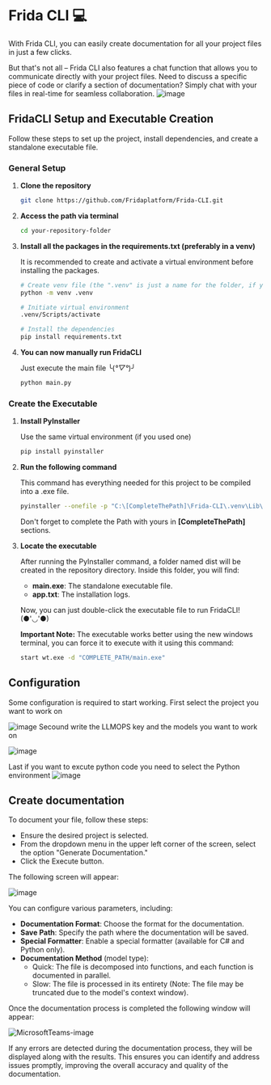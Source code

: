 # Frida CLI 💻


With Frida CLI, you can easily create documentation for all your project files in just a few clicks.
 
But that's not all – Frida CLI also features a chat function that allows you to communicate directly with your project files. Need to discuss a specific piece of code or clarify a section of documentation? Simply chat with your files in real-time for seamless collaboration.
![image](https://github.com/Fridaplatform/Frida-CLI/assets/152227458/963e684b-fafa-451f-bdc5-3343c40dfb05)

## FridaCLI Setup and Executable Creation

Follow these steps to set up the project, install dependencies, and create a standalone executable file.

### General Setup
1. **Clone the repository**

   ```sh
   git clone https://github.com/Fridaplatform/Frida-CLI.git
2. **Access the path via terminal**

    ```sh
    cd your-repository-folder
3. **Install all the packages in the requirements.txt (preferably in a venv)**

    It is recommended to create and activate a virtual environment before installing the packages.

    ```sh
    # Create venv file (the ".venv" is just a name for the folder, if you change it the next command will need to start with the same name)
    python -m venv .venv
    ```
    ```sh
    # Initiate virtual environment
    .venv/Scripts/activate
    ```
    ```sh
    # Install the dependencies
    pip install requirements.txt
    ```
4. **You can now manually run FridaCLI**

    Just execute the main file ╰(*°▽°*)╯

    ```sh
    python main.py
    ```

### Create the Executable 
1. **Install PyInstaller**
    
    Use the same virtual environment (if you used one)

    ```sh
    pip install pyinstaller
2. **Run the following command**

    This command has everything needed for this project to be compiled into a .exe file.

    ```sh
    pyinstaller --onefile -p "C:\[CompleteThePath]\Frida-CLI\.venv\Lib\site-packages" --collect-submodules textual --hidden-import pinecone --add-data "C:\[CompleteThePath]\Frida-CLI\fridacli;fridacli" --add-data "C:\[CompleteThePath]\Frida-CLI\fridacli\gui\tcss\frida_styles.tcss;fridacli/gui/tcss" main.py --collect-all pinecone --clean
    ```
    Don't forget to complete the Path with yours in **[CompleteThePath]** sections.
3. **Locate the executable**

    After running the PyInstaller command, a folder named dist will be created in the repository directory. Inside this folder, you will find:

    * **main.exe**: The standalone executable file.
    * **app.txt**: The installation logs.

    Now, you can just double-click the executable file to run FridaCLI! (●'◡'●)

    **Important Note:** The executable works better using the new windows terminal, you can force it to execute with it using this command:

    ```sh
    start wt.exe -d "COMPLETE_PATH/main.exe"
    ```
## Configuration
Some configuration is required to start working.
First select the project you want to work on

![image](https://github.com/Fridaplatform/Frida-CLI/assets/152227458/f8356175-3ddd-4e72-b7a6-eff0e78903fa)
Secound write the LLMOPS key and the models you want to work on

![image](https://github.com/Fridaplatform/Frida-CLI/assets/152227458/0f134392-bc13-4373-b375-90683561a97a)

Last if you want to excute python code you need to select the Python environment
![image](https://github.com/Fridaplatform/Frida-CLI/assets/152227458/64a20a2e-6272-4789-a65a-0dfc67364fbc)



## Create documentation
To document your file, follow these steps:
  - Ensure the desired project is selected.
  - From the dropdown menu in the upper left corner of the screen, select the option "Generate Documentation."
  - Click the Execute button.
    
The following screen will appear:

![image](https://github.com/Fridaplatform/Frida-CLI/assets/152227458/b9b0ca97-7079-4e7d-8e66-445fb00b6533)

You can configure various parameters, including:

  - **Documentation Format**: Choose the format for the documentation.
  - **Save Path**: Specify the path where the documentation will be saved.
  - **Special Formatter**: Enable a special formatter (available for C# and Python only).
  - **Documentation Method** (model type):
    - Quick: The file is decomposed into functions, and each function is documented in parallel.
    - Slow: The file is processed in its entirety (Note: The file may be truncated due to the model's context window).
    
Once the documentation process is completed the following window will appear:

![MicrosoftTeams-image](https://github.com/Fridaplatform/Frida-CLI/assets/152227458/6314aeca-f8cd-447e-9109-09480d79a203)

If any errors are detected during the documentation process, they will be displayed along with the results. This ensures you can identify and address issues promptly, improving the overall accuracy and quality of the documentation.


